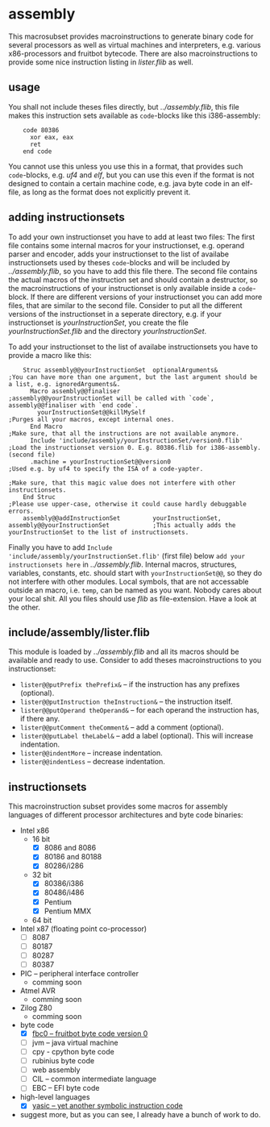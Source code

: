 assembly
========
This macrosubset provides macroinstructions to generate binary code for several processors as well as virtual machines and interpreters, e.g. various x86-processors and fruitbot bytecode.
There are also macroinstructions to provide some nice instruction listing in *lister.flib* as well.

usage
-----
You shall not include theses files directly, but *../assembly.flib*, this file makes this instruction sets available as `code`-blocks like this i386-assembly:
```
    code 80386
      xor eax, eax
      ret
    end code
```

You cannot use this unless you use this in a format, that provides such `code`-blocks, e.g. *uf4* and *elf*,
  but you can use this even if the format is not designed to contain a certain machine code, e.g. java byte code in an elf-file, as long as the format does not explicitly prevent it.

adding instructionsets
----------------------
To add your own instructionset you have to add at least two files:
  The first file
    contains some internal macros for your instructionset, e.g. operand parser and encoder,
    adds your instructionset to the list of availabe instructionsets used by theses `code`-blocks and
    will be included by *../assembly.flib*, so you have to add this file there.
  The second file contains the actual macros of the instruction set and should contain a destructor, so the macroinstructions of your instructionset is only available inside a `code`-block.
If there are different versions of your instructionset you can add more files, that are similar to the second file.
Consider to put all the different versions of the instructionset in a seperate directory,
  e.g. if your instructionset is *yourInstructionSet*, you create the file *yourInstructionSet.flib* and the directory *yourInstructionSet*.

To add your instructionset to the list of availabe instructionsets you have to provide a macro like this:
```
    Struc assembly@@yourInstructionSet  optionalArguments&                                          ;You can have more than one argument, but the last argument should be a list, e.g. ignoredArguments&.
      Macro assembly@@finaliser                                                                     ;assembly@@yourInstructionSet will be called with `code`, assembly@@finaliser with `end code`.
        yourInstructionSet@@killMySelf                                                              ;Purges all your macros, except internal ones.
      End Macro                                                                                     ;Make sure, that all the instructions are not available anymore.
      Include 'include/assembly/yourInstructionSet/version0.flib'                                   ;Load the instructionset version 0. E.g. 80386.flib for i386-assembly. (second file)
      .machine = yourInstructionSet@@version0                                                       ;Used e.g. by uf4 to specify the ISA of a code-yapter.
                                                                                                    ;Make sure, that this magic value does not interfere with other instructionsets.
    End Struc                                                                                       ;Please use upper-case, otherwise it could cause hardly debuggable errors.
    assembly@@addInstructionSet         yourInstructionSet, assembly@@yourInstructionSet            ;This actually adds the yourInstructionSet to the list of instructionsets.
```

Finally you have to add `Include 'include/assembly/yourInstructionSet.flib'` (first file) below `add your instructionsets here` in *../assembly.flib*.
Internal macros, structures, variables, constants, etc. should start with `yourInstructionSet@@`, so they do not interfere with other modules.
Local symbols, that are not accessable outside an macro, i.e. `temp`, can be named as you want. Nobody cares about your local shit.
All you files should use *flib* as file-extension.
Have a look at the other.

include/assembly/lister.flib
----------------------------
This module is loaded by *../assembly.flib* and all its macros should be available and ready to use.
Consider to add theses macroinstructions to you instructionset:
* `lister@@putPrefix thePrefix&` – if the instruction has any prefixes (optional).
* `lister@@putInstruction theInstruction&` – the instruction itself.
* `lister@@putOperand theOperand&` – for each operand the instruction has, if there any.
* `lister@@putComment theComment&` – add a comment (optional).
* `lister@@putLabel theLabel&` – add a label (optional). This will increase indentation.
* `lister@@indentMore` – increase indentation.
* `lister@@indentLess` – decrease indentation.

instructionsets
---------------
This macroinstruction subset provides some macros for assembly languages of different processor architectures and byte code binaries:

* Intel x86
  * 16 bit
    - [x] 8086 and 8086
    - [x] 80186 and 80188
    - [x] 80286/i286
  * 32 bit
    - [x] 80386/i386
    - [x] 80486/i486
    - [x] Pentium
    - [x] Pentium MMX
  * 64 bit
* Intel x87 (floating point co-processor)
  - [ ] 8087
  - [ ] 80187
  - [ ] 80287
  - [ ] 80387
* PIC – peripheral interface controller
  * comming soon
* Atmel AVR
  * comming soon
* Zilog Z80
  * comming soon
* byte code
  - [x] [fbc0 – fruitbot byte code version 0](include/assembly/fruitbot/README.md)
  - [ ] jvm – java virtual machine
  - [ ] cpy - cpython byte code
  - [ ] rubinius byte code
  - [ ] web assembly
  - [ ] CIL – common intermediate language
  - [ ] EBC – EFI byte code
* high-level languages
  - [x] [yasic – yet another symbolic instruction code](include/assembly/yasic/README.md)
* suggest more, but as you can see, I already have a bunch of work to do.
